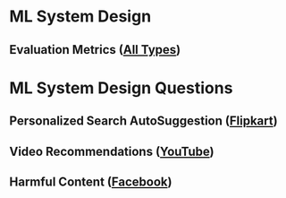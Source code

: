 # ML System Design
## Evaluation Metrics ([All Types](https://www.hellointerview.com/learn/ml-system-design/core-concepts/evaluation))

# ML System Design Questions
## Personalized Search AutoSuggestion ([Flipkart](https://blog.flipkart.tech/building-personalized-autosuggestion-9e705d5bf5f8))
## Video Recommendations ([YouTube](https://www.hellointerview.com/learn/ml-system-design/problem-breakdowns/video-recommendations))
## Harmful Content ([Facebook](https://www.hellointerview.com/learn/ml-system-design/problem-breakdowns/harmful-content))
